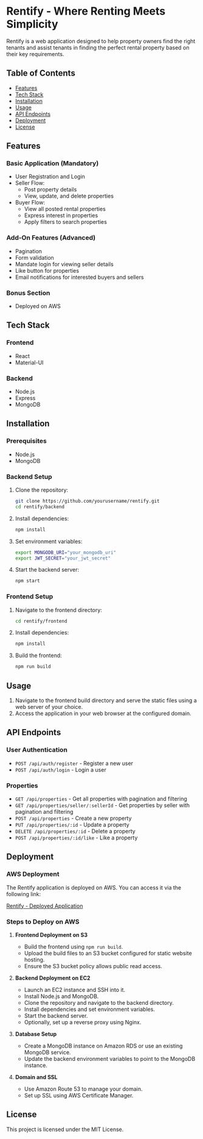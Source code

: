 # Rentify - Where Renting Meets Simplicity

Rentify is a web application designed to help property owners find the right tenants and assist tenants in finding the perfect rental property based on their key requirements.

## Table of Contents

- [Features](#features)
- [Tech Stack](#tech-stack)
- [Installation](#installation)
- [Usage](#usage)
- [API Endpoints](#api-endpoints)
- [Deployment](#deployment)
- [License](#license)

## Features

### Basic Application (Mandatory)

- User Registration and Login
- Seller Flow:
  - Post property details
  - View, update, and delete properties
- Buyer Flow:
  - View all posted rental properties
  - Express interest in properties
  - Apply filters to search properties

### Add-On Features (Advanced)

- Pagination
- Form validation
- Mandate login for viewing seller details
- Like button for properties
- Email notifications for interested buyers and sellers

### Bonus Section

- Deployed on AWS

## Tech Stack

### Frontend

- React
- Material-UI

### Backend

- Node.js
- Express
- MongoDB

## Installation

### Prerequisites

- Node.js
- MongoDB

### Backend Setup

1. Clone the repository:
   ```sh
   git clone https://github.com/yourusername/rentify.git
   cd rentify/backend
   ```
2. Install dependencies:
   ```sh
   npm install
   ```
3. Set environment variables:
   ```sh
   export MONGODB_URI="your_mongodb_uri"
   export JWT_SECRET="your_jwt_secret"
   ```
4. Start the backend server:
   ```sh
   npm start
   ```

### Frontend Setup

1. Navigate to the frontend directory:
   ```sh
   cd rentify/frontend
   ```
2. Install dependencies:
   ```sh
   npm install
   ```
3. Build the frontend:
   ```sh
   npm run build
   ```

## Usage

1. Navigate to the frontend build directory and serve the static files using a web server of your choice.
2. Access the application in your web browser at the configured domain.

## API Endpoints

### User Authentication

- `POST /api/auth/register` - Register a new user
- `POST /api/auth/login` - Login a user

### Properties

- `GET /api/properties` - Get all properties with pagination and filtering
- `GET /api/properties/seller/:sellerId` - Get properties by seller with pagination and filtering
- `POST /api/properties` - Create a new property
- `PUT /api/properties/:id` - Update a property
- `DELETE /api/properties/:id` - Delete a property
- `POST /api/properties/:id/like` - Like a property

## Deployment

### AWS Deployment

The Rentify application is deployed on AWS. You can access it via the following link:

[Rentify - Deployed Application](http://your-aws-deployed-app-url.com)

### Steps to Deploy on AWS

1. **Frontend Deployment on S3**

   - Build the frontend using `npm run build`.
   - Upload the build files to an S3 bucket configured for static website hosting.
   - Ensure the S3 bucket policy allows public read access.

2. **Backend Deployment on EC2**

   - Launch an EC2 instance and SSH into it.
   - Install Node.js and MongoDB.
   - Clone the repository and navigate to the backend directory.
   - Install dependencies and set environment variables.
   - Start the backend server.
   - Optionally, set up a reverse proxy using Nginx.

3. **Database Setup**

   - Create a MongoDB instance on Amazon RDS or use an existing MongoDB service.
   - Update the backend environment variables to point to the MongoDB instance.

4. **Domain and SSL**
   - Use Amazon Route 53 to manage your domain.
   - Set up SSL using AWS Certificate Manager.

## License

This project is licensed under the MIT License.
